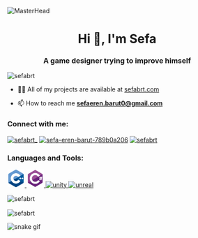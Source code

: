 ![MasterHead](https://media4.giphy.com/headers/dhunten/0DvIY8fAjBSg.gif)
<h1 align="center">Hi 👋, I'm Sefa</h1>
<h3 align="center">A game designer trying to improve himself</h3>

<p align="left"> <img src="https://komarev.com/ghpvc/?username=sefabrt&label=Profile%20views&color=0e75b6&style=flat" alt="sefabrt" /> </p>

- 👨‍💻 All of my projects are available at [sefabrt.com](sefabrt.com)

- 📫 How to reach me **sefaeren.barut0@gmail.com**

<h3 align="left">Connect with me:</h3>
<p align="left">
<a href="https://twitter.com/sefabrt_" target="blank"><img align="center" src="https://raw.githubusercontent.com/rahuldkjain/github-profile-readme-generator/master/src/images/icons/Social/twitter.svg" alt="sefabrt_" height="30" width="40" /></a>
<a href="https://linkedin.com/in/sefa-eren-barut-789b0a206" target="blank"><img align="center" src="https://raw.githubusercontent.com/rahuldkjain/github-profile-readme-generator/master/src/images/icons/Social/linked-in-alt.svg" alt="sefa-eren-barut-789b0a206" height="30" width="40" /></a>
<a href="https://www.youtube.com/c/sefabrt" target="blank"><img align="center" src="https://raw.githubusercontent.com/rahuldkjain/github-profile-readme-generator/master/src/images/icons/Social/youtube.svg" alt="sefabrt" height="30" width="40" /></a>
</p>

<h3 align="left">Languages and Tools:</h3>
<p align="left"> <a href="https://www.w3schools.com/cpp/" target="_blank" rel="noreferrer"> <img src="https://raw.githubusercontent.com/devicons/devicon/master/icons/cplusplus/cplusplus-original.svg" alt="cplusplus" width="40" height="40"/> </a> <a href="https://www.w3schools.com/cs/" target="_blank" rel="noreferrer"> <img src="https://raw.githubusercontent.com/devicons/devicon/master/icons/csharp/csharp-original.svg" alt="csharp" width="40" height="40"/> </a> <a href="https://unity.com/" target="_blank" rel="noreferrer"> <img src="https://www.vectorlogo.zone/logos/unity3d/unity3d-icon.svg" alt="unity" width="40" height="40"/> </a> <a href="https://unrealengine.com/" target="_blank" rel="noreferrer"> <img src="https://raw.githubusercontent.com/kenangundogan/fontisto/036b7eca71aab1bef8e6a0518f7329f13ed62f6b/icons/svg/brand/unreal-engine.svg" alt="unreal" width="40" height="40"/> </a> </p>

<p><img align="center" src="https://github-readme-stats.vercel.app/api/top-langs?username=sefabrt&show_icons=true&locale=en&layout=compact" alt="sefabrt" /></p>

<p><img align="center" src="https://github-readme-streak-stats.herokuapp.com/?user=sefabrt&" alt="sefabrt" /></p>

![snake gif](https://github.com/YOUR_USERNAME/YOUR_USERNAME/blob/output/github-contribution-grid-snake.gif)
